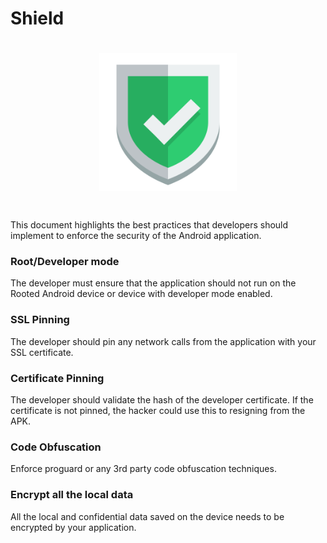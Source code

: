 # Shield
<h1 align="center" style="text-align: center; padding-bottom: 20px;">
<img src="https://github.com/spkdroid/Shield/blob/master/shield-ok-icon.png" alt="Bike Index" width="220"/>
</h1>

This document highlights the best practices that developers should implement to enforce the security of the Android application.

### Root/Developer mode

The developer must ensure that the application should not run on the Rooted Android device or device with developer mode enabled.

### SSL Pinning

The developer should pin any network calls from the application with your SSL certificate.

### Certificate Pinning

The developer should validate the hash of the developer certificate. If the certificate is not pinned, the hacker could use this to resigning from the APK.

### Code Obfuscation

Enforce proguard or any 3rd party code obfuscation techniques.

### Encrypt all the local data

All the local and confidential data saved on the device needs to be encrypted by your application.
